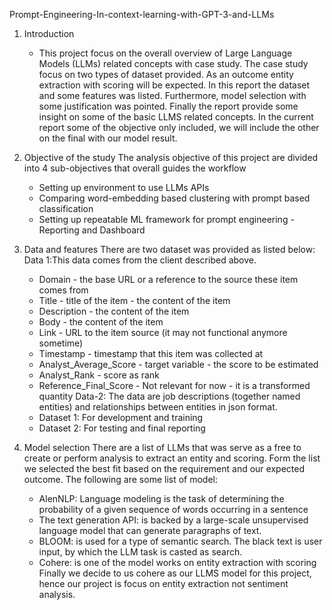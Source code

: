 Prompt-Engineering-In-context-learning-with-GPT-3-and-LLMs
1.	Introduction
     - This project focus on the overall overview of Large Language Models (LLMs) related concepts with case study. The case study focus on two types of dataset provided. As an outcome entity extraction with scoring will be expected. In this report the dataset and some features was listed. Furthermore, model selection with some justification was pointed. Finally the report provide some insight on some of the basic LLMS related concepts. In the current report some of the objective only included, we will include the other on the final with our model result.
2.	Objective of the study 
         The analysis objective of this project are divided into 4 sub-objectives that overall guides the workflow
       - Setting up environment to use LLMs APIs 
       - Comparing word-embedding based clustering with prompt based classification 
       - Setting up repeatable ML framework for prompt engineering - Reporting and Dashboard

3.	Data and features 
     There are two dataset was provided as listed below:
     Data 1:This data comes from the client described above.  
      - Domain - the base URL or a reference to the source these item comes from 
      - Title - title of the item - the content of the item
      -  Description - the content of the item
      -  Body - the content of the item
      -  Link - URL to the item source (it may not functional anymore sometime)
      -  Timestamp - timestamp that this item was collected at
      -  Analyst_Average_Score - target variable - the score to be estimated
      -  Analyst_Rank - score as rank
      -  Reference_Final_Score - Not relevant for now - it is a transformed quantity
Data-2: The data are job descriptions (together named entities) and relationships between entities in json format. 
      - Dataset 1: For development and training
      - Dataset 2: For testing and final reporting
4.	Model selection 
There are a list of LLMs that was serve as a free to create or perform analysis to extract an entity and scoring. Form the list we selected the best fit based on the requirement and our expected outcome. The following are some list of model:
      - AlenNLP: Language modeling is the task of determining the probability of a given sequence of words occurring in a sentence
      - The text generation API:  is backed by a large-scale unsupervised language model that can generate paragraphs of text. 
      - BLOOM: is used for a type of semantic search. The black text is user input, by which the LLM task is casted as search.
      - Cohere: is one of the model works on entity extraction with scoring 
Finally we decide to us cohere as our LLMS model for this project, hence our project is focus on entity extraction not sentiment analysis. 

